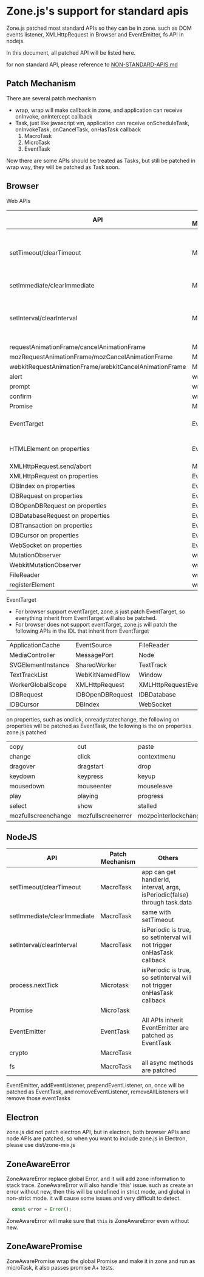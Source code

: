 # Zone.js's support for standard apis

Zone.js patched most standard APIs so they can be in zone. such as DOM events listener, XMLHttpRequest in Browser
 and EventEmitter, fs API in nodejs. 
  
In this document, all patched API will be listed here. 

for non standard API, please reference to [NON-STANDARD-APIS.md](NON-STANDARD-APIS.md)
 
## Patch Mechanism 

There are several patch mechanism

- wrap, wrap will make callback in zone, and application can receive onInvoke, onIntercept callback 
- Task, just like javascript vm, application can receive onScheduleTask, onInvokeTask, onCancelTask, onHasTask callback 
  1. MacroTask
  2. MicroTask     
  3. EventTask
  
Now there are some APIs should be treated as Tasks, but still be patched in wrap way, they will be 
patched as Task soon.
 
## Browser 

Web APIs

| API | Patch Mechanism | Others |
| --- | --- | --- |
| setTimeout/clearTimeout | MacroTask | app can get handlerId, interval, args, isPeriodic(false) through task.data |
| setImmediate/clearImmediate | MacroTask | same with setTimeout |
| setInterval/clearInterval | MacroTask | isPeriodic is true, so setInterval will not trigger onHasTask callback | 
| requestAnimationFrame/cancelAnimationFrame | MacroTask |  |
| mozRequestAnimationFrame/mozCancelAnimationFrame | MacroTask |  |
| webkitRequestAnimationFrame/webkitCancelAnimationFrame | MacroTask |  |
| alert | wrap |  |
| prompt | wrap |  |
| confirm | wrap |  |
| Promise | MicroTask |  |
| EventTarget | EventTask | see below Event Target for more details |
| HTMLElement on properties | EventTask | see below on properties for more details |
| XMLHttpRequest.send/abort | MacroTask | |
| XMLHttpRequest on properties | EventTask | |
| IDBIndex on properties | EventTask | |
| IDBRequest on properties | EventTask | |
| IDBOpenDBRequest on properties | EventTask | |
| IDBDatabaseRequest on properties | EventTask | |
| IDBTransaction on properties | EventTask | |
| IDBCursor on properties | EventTask | |
| WebSocket on properties | EventTask | |
| MutationObserver | wrap | |
| WebkitMutationObserver | wrap | |
| FileReader | wrap | |
| registerElement | wrap | |

EventTarget

- For browser support eventTarget, zone.js just patch EventTarget, so everything 
inherit from EventTarget will also be patched.
- For browser does not support eventTarget, zone.js will patch the following APIs in the IDL
 that inherit from EventTarget
 
 |||||
 |---|---|---|---|
 |ApplicationCache|EventSource|FileReader|InputMethodContext|
 |MediaController|MessagePort|Node|Performance|
 |SVGElementInstance|SharedWorker|TextTrack|TextTrackCue|
 |TextTrackList|WebKitNamedFlow|Window|Worker|
 |WorkerGlobalScope|XMLHttpRequest|XMLHttpRequestEventTarget|XMLHttpRequestUpload|
 |IDBRequest|IDBOpenDBRequest|IDBDatabase|IDBTransaction|
 |IDBCursor|DBIndex|WebSocket|

on properties, such as onclick, onreadystatechange, the following on properties will 
be patched as EventTask, the following is the on properties zone.js patched  

 |||||||||
 |---|---|---|---|---|---|---|---|
 |copy|cut|paste|abort|blur|focus|canplay|canplaythrough|
 |change|click|contextmenu|dblclick|drag|dragend|dragenter|dragleave|
 |dragover|dragstart|drop|durationchange|emptied|ended|input|invalid|
 |keydown|keypress|keyup|load|loadeddata|loadedmetadata|loadstart|message|
 |mousedown|mouseenter|mouseleave|mousemove|mouseout|mouseover|mouseup|pause|
 |play|playing|progress|ratechange|reset|scroll|seeked|seeking|
 |select|show|stalled|submit|suspend|timeupdate|volumechange|waiting|
 |mozfullscreenchange|mozfullscreenerror|mozpointerlockchange|mozpointerlockerror|error|webglcontextrestored|webglcontextlost|webglcontextcreationerror|

## NodeJS

| API | Patch Mechanism | Others |
| --- | --- | --- |
| setTimeout/clearTimeout | MacroTask | app can get handlerId, interval, args, isPeriodic(false) through task.data |
| setImmediate/clearImmediate | MacroTask | same with setTimeout |
| setInterval/clearInterval | MacroTask | isPeriodic is true, so setInterval will not trigger onHasTask callback | 
| process.nextTick | Microtask | isPeriodic is true, so setInterval will not trigger onHasTask callback | 
| Promise | MicroTask |  |
| EventEmitter | EventTask | All APIs inherit EventEmitter are patched as EventTask  |
| crypto | MacroTask |  |
| fs | MacroTask | all async methods are patched |

EventEmitter, addEventListener, prependEventListener, on, once will be patched as EventTask, and removeEventListener,
removeAllListeners will remove those eventTasks

## Electron 

zone.js did not patch electron API, but in electron, both browser APIs and node APIs are patched, so 
when you want to include zone.js in Electron, please use dist/zone-mix.js

## ZoneAwareError

ZoneAwareError replace global Error, and it will add zone information to stack trace.
ZoneAwareError will also handle 'this' issue.
such as create an error without new, then this will be undefined in strict mode, and global in
non-strict mode. it will cause some issues and very difficult to detect.

```javascript
  const error = Error(); 
```

ZoneAwareError will make sure that `this` is ZoneAwareError even without new.

## ZoneAwarePromise

ZoneAwarePromise wrap the global Promise and make it in zone and run as microTask, 
it also passes promise A+ tests.
